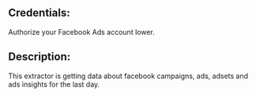 ## Credentials:
Authorize your Facebook Ads account lower.

## Description:
This extractor is getting data about facebook campaigns, ads, adsets and ads insights for the last day.
